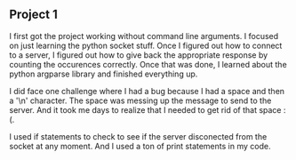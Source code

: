 ## Project 1

I first got the project working without command line arguments. I focused on just learning
the python socket stuff. Once I figured out how to connect to a server, I figured out how to 
give back the appropriate response by counting the occurences correctly. Once that was done, I learned about the python argparse library and finished everything up.

I did face one challenge where I had a bug because I had a space and then a '\n' character. The space was messing up the message to send to the server. And it took me days to realize that I needed to get rid of that space :(. 

I used if statements to check to see if the server disconected from the socket at any moment. And I used a ton of print statements in my code. 


